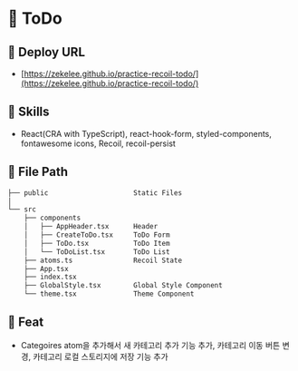 # 📅 ToDo

## 📌 Deploy URL

- [https://zekelee.github.io/practice-recoil-todo/](https://zekelee.github.io/practice-recoil-todo/)

## 📌 Skills

- React(CRA with TypeScript), react-hook-form, styled-components, fontawesome icons, Recoil, recoil-persist

## 📌 File Path

```bash
├── public                     Static Files
│
└── src
    ├── components
    │   ├── AppHeader.tsx      Header
    │   ├── CreateToDo.tsx     ToDo Form
    │   ├── ToDo.tsx           ToDo Item
    │   └── ToDoList.tsx       ToDo List
    ├── atoms.ts               Recoil State
    ├── App.tsx
    ├── index.tsx
    ├── GlobalStyle.tsx        Global Style Component
    └── theme.tsx              Theme Component
```

## 📌 Feat

- Categoires atom을 추가해서 새 카테고리 추가 기능 추가, 카테고리 이동 버튼 변경, 카테고리 로컬 스토리지에 저장 기능 추가
